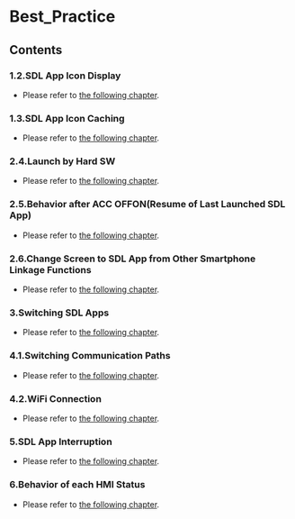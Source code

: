 # Best_Practice
## Contents

### 1.2.SDL App Icon Display
- Please refer to [the following chapter](./1.2.SDL_App_Icon_Display/index.md).


### 1.3.SDL App Icon Caching
- Please refer to [the following chapter](./1.3.SDL_App_Icon_Caching/index.md).


### 2.4.Launch by Hard SW
- Please refer to [the following chapter](./2.4.Launch_by_Hard_SW/index.md).


### 2.5.Behavior after ACC OFFON(Resume of Last Launched SDL App)
- Please refer to [the following chapter](./2.5.Behavior_after_ACC_OFFON(Resume_of_Last_Launched_SDL_App)/index.md).


### 2.6.Change Screen to SDL App from Other Smartphone Linkage Functions
- Please refer to [the following chapter](./2.6.Change_Screen_to_SDL_App_from_Other_Smartphone_Linkage_Functions/index.md).


### 3.Switching SDL Apps
- Please refer to [the following chapter](./3.Switching_SDL_Apps/index.md).


### 4.1.Switching Communication Paths
- Please refer to [the following chapter](./4.1.Switching_Communication_Paths/index.md).


### 4.2.WiFi Connection
- Please refer to [the following chapter](./4.2.WiFi_Connection/index.md).


### 5.SDL App Interruption
- Please refer to [the following chapter](./5.SDL_App_Interruption/index.md).


### 6.Behavior of each HMI Status
- Please refer to [the following chapter](./6.Behavior_of_each_HMI_Status/index.md).
